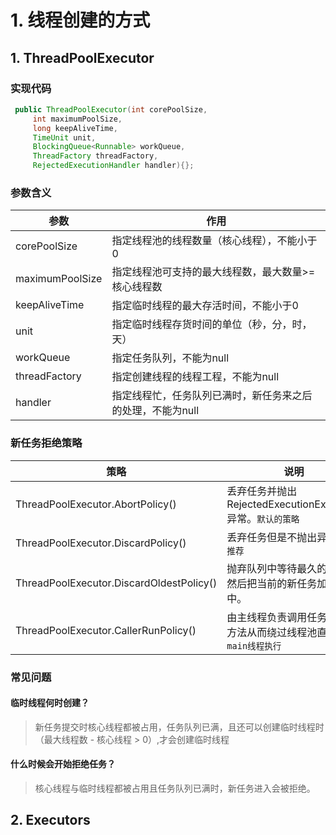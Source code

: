 # 1. 线程创建的方式

## 1. ThreadPoolExecutor

###  实现代码

```java
 public ThreadPoolExecutor(int corePoolSize,
     int maximumPoolSize,
     long keepAliveTime,
     TimeUnit unit,
     BlockingQueue<Runnable> workQueue,
     ThreadFactory threadFactory,
     RejectedExecutionHandler handler){};
```

### 参数含义

| 参数            | 作用                                                       |
| --------------- | ---------------------------------------------------------- |
| corePoolSize    | 指定线程池的线程数量（核心线程），不能小于0                |
| maximumPoolSize | 指定线程池可支持的最大线程数，最大数量>=核心线程数         |
| keepAliveTime   | 指定临时线程的最大存活时间，不能小于0                      |
| unit            | 指定临时线程存货时间的单位（秒，分，时，天）               |
| workQueue       | 指定任务队列，不能为null                                   |
| threadFactory   | 指定创建线程的线程工程，不能为null                         |
| handler         | 指定线程忙，任务队列已满时，新任务来之后的处理，不能为null |

### 新任务拒绝策略

| 策略                                     | 说明                                                         |
| ---------------------------------------- | ------------------------------------------------------------ |
| ThreadPoolExecutor.AbortPolicy()         | 丢弃任务并抛出RejectedExecutionException异常。`默认的策略`   |
| ThreadPoolExecutor.DiscardPolicy()       | 丢弃任务但是不抛出异常。`不推荐`                             |
| ThreadPoolExecutor.DiscardOldestPolicy() | 抛弃队列中等待最久的任务，然后把当前的新任务加入队列中。     |
| ThreadPoolExecutor.CallerRunPolicy()     | 由主线程负责调用任务的run()方法从而绕过线程池直接执行`main线程执行` |

### 常见问题

#### 临时线程何时创建？

> 新任务提交时核心线程都被占用，任务队列已满，且还可以创建临时线程时（最大线程数 - 核心线程 > 0）,才会创建临时线程

#### 什么时候会开始拒绝任务？

> 核心线程与临时线程都被占用且任务队列已满时，新任务进入会被拒绝。

## 2. Executors

